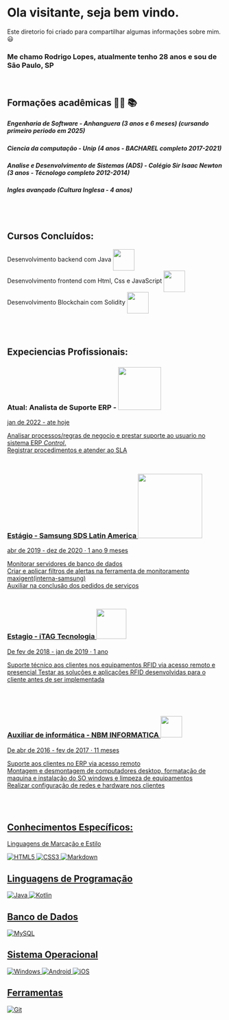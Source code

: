 # Ola visitante, seja bem vindo.
Este diretorio foi criado para compartilhar algumas informações sobre mim. 😃
<br>

###  Me chamo **Rodrigo Lopes, atualmente tenho 28 anos e sou de São Paulo, SP**
<br>

## Formações acadêmicas 🧑‍🎓 📚
##### Engenharia de Software - Anhanguera (3 anos e 6 meses) (cursando primeiro periodo em 2025)
##### Ciencia da computação - Unip (4 anos - BACHAREL completo 2017-2021)
##### Analise e Desenvolvimento de Sistemas (ADS) - Colégio Sir Isaac Newton (3 anos - Técnologo completo 2012-2014)
##### Ingles avançado  (Cultura Inglesa - 4 anos)
<br><br>

## Cursos Concluídos:
Desenvolvimento backend com Java                    <img src="https://github.com/user-attachments/assets/dfbe4fca-f0fe-498e-bbf2-8321ccec464d" width="50px" align="center"> <br>
Desenvolvimento frontend com Html, Css e JavaScript <img src="https://github.com/user-attachments/assets/2c6cf035-c3e5-4c19-8136-dd4467554059" width="50px" align="center"> <br>
Desenvolvimento Blockchain com Solidity             <img src="https://github.com/user-attachments/assets/a61d393d-4dde-4877-a45e-2b59bdd6e706" width="50px" align="center"> <br>

<br><br>

## Expeciencias Profissionais: 

### Atual: Analista de Suporte ERP - <a href="https://linkedby.com.br/"> <img src="https://github.com/user-attachments/assets/dfcff2d8-17a6-4711-8455-48969fd7df34" width="100px">

jan de 2022 - ate hoje

Analisar processos/regras de negocio e prestar suporte ao usuario no sistema ERP *Control*.<br>
Registrar procedimentos e atender ao SLA
<br><br>
##
### Estágio - Samsung SDS Latin America <a href="https://www.samsungsds.com/la/index.html"><img src="https://github.com/user-attachments/assets/1f95a853-f026-45cb-b7b7-d7b7b014a50c" width="150px">

abr de 2019 - dez de 2020 · 1 ano 9 meses

Monitorar servidores de banco de dados <br>
Criar e aplicar filtros de alertas na ferramenta de monitoramento maxigent(interna-samsung) <br>
Auxiliar na conclusão dos pedidos de serviços<br>
<br>

##
### Estagio - iTAG Tecnologia <a href="https://itagtecnologia.com.br/">  <img src="https://github.com/user-attachments/assets/3addbc54-6977-425e-b41e-6c6c1e475ac0" width="70px">

De fev de 2018 - jan de 2019 · 1 ano

Suporte técnico aos clientes nos equipamentos RFID via acesso remoto e presencial
Testar as soluções e aplicações RFID desenvolvidas para o cliente antes de ser implementada

 <br><br>
##
### Auxiliar de informática - NBM INFORMATICA <a href="https://www.nbmceasa.com/">        <img src="https://github.com/user-attachments/assets/fd5118e8-4c98-4ffe-bf1e-42cbf37c8a0b" width="50px">

De abr de 2016 - fev de 2017 · 11 meses

 Suporte aos clientes no ERP via acesso remoto <br>
 Montagem e desmontagem de computadores desktop, formatação de maquina e instalação do SO windows e limpeza de equipamentos <br>
 Realizar configuração de redes e hardware nos clientes <br>

<br><br>

## **Conhecimentos Específicos:**

 Linguagens de Marcação e Estilo

![HTML5](https://img.shields.io/badge/HTML5-E34F26?style=for-the-badge&logo=html5&logoColor=white)
![CSS3](https://img.shields.io/badge/CSS3-1572B6?style=for-the-badge&logo=css3&logoColor=white)
![Markdown](https://img.shields.io/badge/Markdown-000?style=for-the-badge&logo=markdown)



## Linguagens de Programação
![Java](https://img.shields.io/badge/java-%23ED8B00.svg?style=for-the-badge&logo=openjdk&logoColor=white)
![Kotlin](https://img.shields.io/badge/Kotlin-0095D5?&style=for-the-badge&logo=kotlin&logoColor=white)



## Banco de Dados

![MySQL](https://img.shields.io/badge/MySQL-00000F?style=for-the-badge&logo=mysql&logoColor=white)

## Sistema Operacional

![Windows](https://img.shields.io/badge/Windows-000?style=for-the-badge&logo=windows&logoColor=2CA5E0)
![Android](https://img.shields.io/badge/Android-3DDC84?style=for-the-badge&logo=android&logoColor=white)
![iOS](https://img.shields.io/badge/iOS-000000?style=for-the-badge&logo=ios&logoColor=white)


## Ferramentas
![Git](https://img.shields.io/badge/GIT-E44C30?style=for-the-badge&logo=git&logoColor=white)
